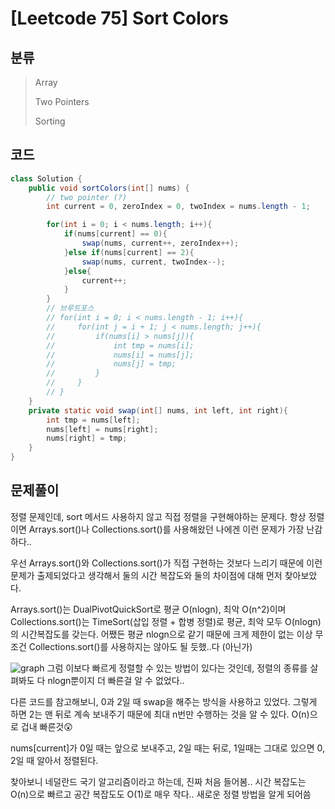 # [Leetcode 75] Sort Colors

## 분류
> Array
> 
> Two Pointers
> 
> Sorting

## 코드
```java
class Solution {
    public void sortColors(int[] nums) {
        // two pointer (?)
        int current = 0, zeroIndex = 0, twoIndex = nums.length - 1;

        for(int i = 0; i < nums.length; i++){
            if(nums[current] == 0){
                swap(nums, current++, zeroIndex++);
            }else if(nums[current] == 2){
                swap(nums, current, twoIndex--);
            }else{
                current++;
            }
        }
        // 브루트포스
        // for(int i = 0; i < nums.length - 1; i++){
        //     for(int j = i + 1; j < nums.length; j++){
        //         if(nums[i] > nums[j]){
        //             int tmp = nums[i];
        //             nums[i] = nums[j];
        //             nums[j] = tmp;
        //         }
        //     }
        // }
    }
    private static void swap(int[] nums, int left, int right){
        int tmp = nums[left];
        nums[left] = nums[right];
        nums[right] = tmp;
    }
}
```

## 문제풀이

정렬 문제인데, sort 메서드 사용하지 않고 직접 정렬을 구현해야하는 문제다. 항상 정렬이면 Arrays.sort()나 Collections.sort()를 사용해왔던 나에겐 이런 문제가 가장 난감하다.. 

우선 Arrays.sort()와 Collections.sort()가 직접 구현하는 것보다 느리기 때문에 이런 문제가 출제되었다고 생각해서 둘의 시간 복잡도와 둘의 차이점에 대해 먼저 찾아보았다.

Arrays.sort()는 DualPivotQuickSort로 평균 O(nlogn), 최악 O(n^2)이며 
Collections.sort()는 TimeSort(삽입 정렬 + 합병 정렬)로 평균, 최악 모두 O(nlogn)의 시간복잡도를 갖는다. 
어쨌든 평균 nlogn으로 같기 때문에 크게 제한이 없는 이상 무조건 Collections.sort()를 사용하지는 않아도 될 듯했..다 (아닌가)

![graph](https://www.google.com/url?sa=i&url=https%3A%2F%2Fvelog.io%2F%40jaeseok-go%2F%25EC%25A0%2595%25EB%25A0%25AC-%25EC%2595%258C%25EA%25B3%25A0%25EB%25A6%25AC%25EC%25A6%2598%25EC%259D%2598-%25EC%258B%259C%25EA%25B0%2584-%25EB%25B3%25B5%25EC%259E%25A1%25EB%258F%2584&psig=AOvVaw29_9O8wRavUcJvjIy3XHy7&ust=1717233770806000&source=images&cd=vfe&opi=89978449&ved=0CBIQjRxqFwoTCMiIjLnIt4YDFQAAAAAdAAAAABAY)
그럼 이보다 빠르게 정렬할 수 있는 방법이 있다는 것인데, 정렬의 종류를 살펴봐도 다 nlogn뿐이지 더 빠른걸 알 수 없었다.. 

다른 코드를 참고해보니, 0과 2일 때 swap을 해주는 방식을 사용하고 있었다. 그렇게 하면 2는 맨 뒤로 계속 보내주기 때문에 최대 n번만 수행하는 것을 알 수 있다. O(n)으로 겁내 빠른것😲

nums[current]가 0일 때는 앞으로 보내주고, 2일 때는 뒤로, 1일때는 그대로 있으면 0, 2일 때 알아서 정렬된다. 

찾아보니 네덜란드 국기 알고리즘이라고 하는데, 진짜 처음 들어봄.. 시간 복잡도는 O(n)으로 빠르고 공간 복잡도도 O(1)로 매우 작다.. 
새로운 정렬 방법을 알게 되어씀

